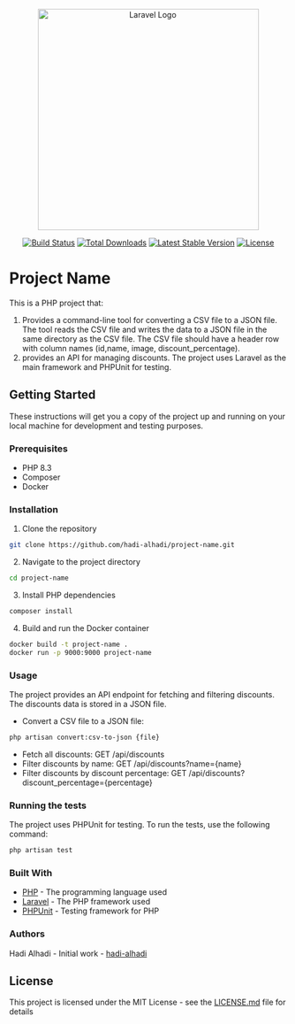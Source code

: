 <p align="center"><a href="https://laravel.com" target="_blank"><img src="https://raw.githubusercontent.com/laravel/art/master/logo-lockup/5%20SVG/2%20CMYK/1%20Full%20Color/laravel-logolockup-cmyk-red.svg" width="400" alt="Laravel Logo"></a></p>

<p align="center">
<a href="https://github.com/laravel/framework/actions"><img src="https://github.com/laravel/framework/workflows/tests/badge.svg" alt="Build Status"></a>
<a href="https://packagist.org/packages/laravel/framework"><img src="https://img.shields.io/packagist/dt/laravel/framework" alt="Total Downloads"></a>
<a href="https://packagist.org/packages/laravel/framework"><img src="https://img.shields.io/packagist/v/laravel/framework" alt="Latest Stable Version"></a>
<a href="https://packagist.org/packages/laravel/framework"><img src="https://img.shields.io/packagist/l/laravel/framework" alt="License"></a>
</p>

# Project Name

This is a PHP project that:
1. Provides a command-line tool for converting a CSV file to a JSON file. The tool reads the CSV file and writes the data to a JSON file in the same directory as the CSV file. The CSV file should have a header row with column names (id,name, image, discount_percentage). 
2. provides an API for managing discounts. The project uses Laravel as the main framework and PHPUnit for testing.

## Getting Started

These instructions will get you a copy of the project up and running on your local machine for development and testing purposes.

### Prerequisites

- PHP 8.3
- Composer
- Docker

### Installation

1. Clone the repository
```bash
git clone https://github.com/hadi-alhadi/project-name.git
```
2. Navigate to the project directory
```bash
cd project-name
```
3. Install PHP dependencies
```bash
composer install
```
4. Build and run the Docker container
```bash
docker build -t project-name .
docker run -p 9000:9000 project-name
```

### Usage
The project provides an API endpoint for fetching and filtering discounts. The discounts data is stored in a JSON file.

- Convert a CSV file to a JSON file: 
```bash
php artisan convert:csv-to-json {file}
```
- Fetch all discounts: GET /api/discounts 
- Filter discounts by name: GET /api/discounts?name={name} 
- Filter discounts by discount percentage: GET /api/discounts?discount_percentage={percentage}

### Running the tests
The project uses PHPUnit for testing. To run the tests, use the following command:
```bash
php artisan test
```

### Built With
- [PHP](https://www.php.net) - The programming language used
- [Laravel](https://laravel.com) - The PHP framework used
- [PHPUnit](https://phpunit.de) - Testing framework for PHP

### Authors
Hadi Alhadi - Initial work - [hadi-alhadi](https://github.com/hadi-alhadi)


## License
This project is licensed under the MIT License - see the [LICENSE.md](https://choosealicense.com/licenses/mit/) file for details

